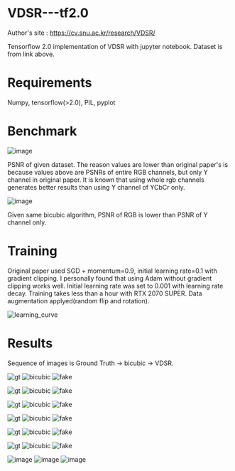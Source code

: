 # VDSR---tf2.0

Author's site : https://cv.snu.ac.kr/research/VDSR/

Tensorflow 2.0 implementation of VDSR with jupyter notebook. Dataset is from link above.

# Requirements
Numpy, tensorflow(>2.0), PIL, pyplot

# Benchmark

![image](https://user-images.githubusercontent.com/71681194/103330773-3a6a3e80-4aa6-11eb-86e7-73e559810739.png)

PSNR of given dataset. The reason values are lower than original paper's is because values above are PSNRs of entire RGB channels, but only Y channel in original paper.  It is known that using whole rgb channels generates better results than using Y channel of YCbCr only. 

![image](https://user-images.githubusercontent.com/71681194/103331346-ddbc5300-4aa8-11eb-92fb-afcf14b94fd2.png)

Given same bicubic algorithm, PSNR of RGB is lower than PSNR of Y channel only.
# Training
Original paper used SGD + momentum=0.9, initial learning rate=0.1 with gradient clipping. I personally found that using Adam without gradient clipping works well. Initial learning rate was set to 0.001 with learning rate decay. Training takes less than a hour with RTX 2070 SUPER. Data augmentation applyed(random flip and rotation).

![learning_curve](https://user-images.githubusercontent.com/71681194/103331500-984c5580-4aa9-11eb-858a-c1e547b5ef67.JPG)

# Results

Sequence of images is Ground Truth -> bicubic -> VDSR.

![gt](https://user-images.githubusercontent.com/71681194/103331542-ccc01180-4aa9-11eb-9bcd-cd9e29a45c27.png)
![bicubic](https://user-images.githubusercontent.com/71681194/103331545-cf226b80-4aa9-11eb-8254-de57c3a6cc4d.png)
![fake](https://user-images.githubusercontent.com/71681194/103331546-cfbb0200-4aa9-11eb-8d0a-9af57d0cd9ee.png)

![gt](https://user-images.githubusercontent.com/71681194/103331604-190b5180-4aaa-11eb-8e52-7919eab9e8e5.png)
![bicubic](https://user-images.githubusercontent.com/71681194/103331606-1c064200-4aaa-11eb-9a48-35d6cf360255.png)
![fake](https://user-images.githubusercontent.com/71681194/103331607-1d376f00-4aaa-11eb-8a4f-511e374b8155.png)

![gt](https://user-images.githubusercontent.com/71681194/103331634-35a78980-4aaa-11eb-8b50-18c513cc2109.png)
![bicubic](https://user-images.githubusercontent.com/71681194/103331637-36d8b680-4aaa-11eb-80e5-47def8da1cf6.png)
![fake](https://user-images.githubusercontent.com/71681194/103331639-37714d00-4aaa-11eb-89c0-9e4caefb9374.png)

![gt](https://user-images.githubusercontent.com/71681194/103331643-3a6c3d80-4aaa-11eb-8ec8-2d4c97709b4f.png)
![bicubic](https://user-images.githubusercontent.com/71681194/103331644-3b9d6a80-4aaa-11eb-9c54-2d246783e4c0.png)
![fake](https://user-images.githubusercontent.com/71681194/103331646-3cce9780-4aaa-11eb-88ff-3cc30c9dcc58.png)

![gt](https://user-images.githubusercontent.com/71681194/103331648-3f30f180-4aaa-11eb-9e53-3c7c6a1bce86.png)
![bicubic](https://user-images.githubusercontent.com/71681194/103331650-40621e80-4aaa-11eb-8481-1b83f0a6c487.png)
![fake](https://user-images.githubusercontent.com/71681194/103331653-41934b80-4aaa-11eb-900a-b132f10e636e.png)

![gt](https://user-images.githubusercontent.com/71681194/103331659-448e3c00-4aaa-11eb-8b0c-ab6cd16d0b6d.png)
![bicubic](https://user-images.githubusercontent.com/71681194/103331661-45bf6900-4aaa-11eb-8466-31daa0528fbe.png)
![fake](https://user-images.githubusercontent.com/71681194/103331665-46f09600-4aaa-11eb-8c92-7131b1916f29.png)

![image](https://user-images.githubusercontent.com/71681194/103331755-b6668580-4aaa-11eb-9e66-7f4ef7da81b0.png)
![image](https://user-images.githubusercontent.com/71681194/103331764-c41c0b00-4aaa-11eb-8a64-6e399143106d.png)
![image](https://user-images.githubusercontent.com/71681194/103331768-cb431900-4aaa-11eb-9e1c-482de33fa2e7.png)
